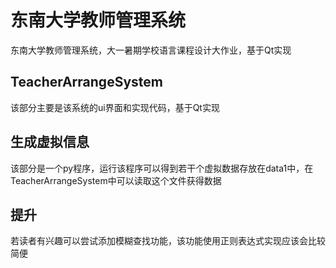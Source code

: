 # 东南大学教师管理系统
东南大学教师管理系统，大一暑期学校语言课程设计大作业，基于Qt实现
## TeacherArrangeSystem
该部分主要是该系统的ui界面和实现代码，基于Qt实现
## 生成虚拟信息
该部分是一个py程序，运行该程序可以得到若干个虚拟数据存放在data1中，在TeacherArrangeSystem中可以读取这个文件获得数据
## 提升
若读者有兴趣可以尝试添加模糊查找功能，该功能使用正则表达式实现应该会比较简便
